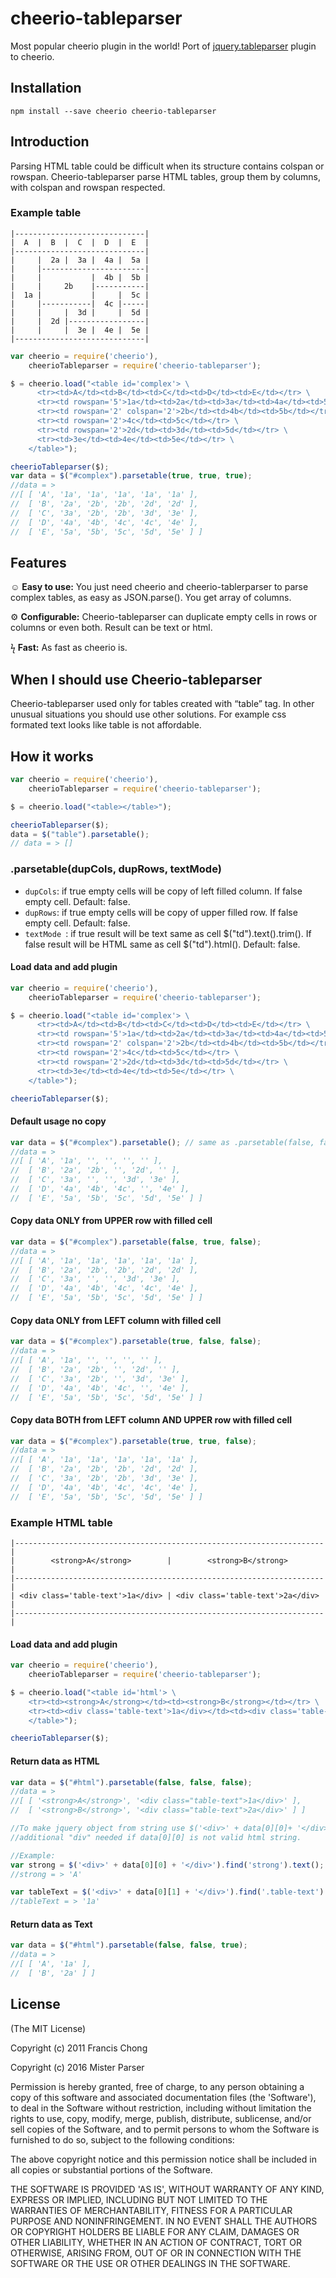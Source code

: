 # cheerio-tableparser

Most popular cheerio plugin in the world! Port of [jquery.tableparser](https://github.com/siuying/jquery.tableparser) plugin to cheerio.

## Installation
`npm install --save cheerio cheerio-tableparser`

## Introduction
Parsing HTML table could be difficult when its structure contains colspan or rowspan.
Cheerio-tableparser parse HTML tables, group them by columns, with colspan and rowspan respected.

### Example table
    |-----------------------------|
    |  A  |  B  |  C  |  D  |  E  |
    |-----------------------------|
    |     |  2a |  3a |  4a |  5a |
    |     |-----------------------|
    |     |           |  4b |  5b |
    |     |     2b    |-----------|
    |  1a |           |     |  5c |
    |     |-----------|  4c |-----|
    |     |     |  3d |     |  5d |
    |     |  2d |-----------------|
    |     |     |  3e |  4e |  5e |
    |-----------------------------|


```js
var cheerio = require('cheerio'),
    cheerioTableparser = require('cheerio-tableparser');

$ = cheerio.load("<table id='complex'> \
      <tr><td>A</td><td>B</td><td>C</td><td>D</td><td>E</td></tr> \
      <tr><td rowspan='5'>1a</td><td>2a</td><td>3a</td><td>4a</td><td>5a</td></tr> \
      <tr><td rowspan='2' colspan='2'>2b</td><td>4b</td><td>5b</td></tr> \
      <tr><td rowspan='2'>4c</td><td>5c</td></tr> \
      <tr><td rowspan='2'>2d</td><td>3d</td><td>5d</td></tr> \
      <tr><td>3e</td><td>4e</td><td>5e</td></tr> \
    </table>");

cheerioTableparser($);
var data = $("#complex").parsetable(true, true, true);
//data = >
//[ [ 'A', '1a', '1a', '1a', '1a', '1a' ],
//  [ 'B', '2a', '2b', '2b', '2d', '2d' ],
//  [ 'C', '3a', '2b', '2b', '3d', '3e' ],
//  [ 'D', '4a', '4b', '4c', '4c', '4e' ],
//  [ 'E', '5a', '5b', '5c', '5d', '5e' ] ]
```



## Features
&#9786; __Easy to use:__
You just need cheerio and cheerio-tablerparser to parse complex tables, as easy as JSON.parse(). You get array of columns.

&#9881; __Configurable:__
Cheerio-tableparser can duplicate empty cells in rows or columns or even both. Result can be text or html.

&#991; __Fast:__
As fast as cheerio is.

## When I should use Cheerio-tableparser

Cheerio-tableparser used only for tables created with “table” tag. In other unusual situations you should use other solutions. For example css formated text looks like table is not affordable.

## How it works

```js
var cheerio = require('cheerio'),
    cheerioTableparser = require('cheerio-tableparser');

$ = cheerio.load("<table></table>");

cheerioTableparser($);
data = $("table").parsetable();
// data = > []
```

### .parsetable(dupCols, dupRows, textMode)
- `dupCols`: if true empty cells will be copy of left filled column. If false empty cell. Default: false.
- `dupRows`: if true empty cells will be copy of upper filled row. If false empty cell. Default: false.
- `textMode `: if true result will be text same as cell $("td").text().trim(). If false result will be HTML same as cell $("td").html(). Default: false.

#### Load data and add plugin
```js
var cheerio = require('cheerio'),
    cheerioTableparser = require('cheerio-tableparser');

$ = cheerio.load("<table id='complex'> \
      <tr><td>A</td><td>B</td><td>C</td><td>D</td><td>E</td></tr> \
      <tr><td rowspan='5'>1a</td><td>2a</td><td>3a</td><td>4a</td><td>5a</td></tr> \
      <tr><td rowspan='2' colspan='2'>2b</td><td>4b</td><td>5b</td></tr> \
      <tr><td rowspan='2'>4c</td><td>5c</td></tr> \
      <tr><td rowspan='2'>2d</td><td>3d</td><td>5d</td></tr> \
      <tr><td>3e</td><td>4e</td><td>5e</td></tr> \
    </table>");

cheerioTableparser($);
```

#### Default usage no copy
```js
var data = $("#complex").parsetable(); // same as .parsetable(false, false, false);
//data = >
//[ [ 'A', '1a', '', '', '', '' ],
//  [ 'B', '2a', '2b', '', '2d', '' ],
//  [ 'C', '3a', '', '', '3d', '3e' ],
//  [ 'D', '4a', '4b', '4c', '', '4e' ],
//  [ 'E', '5a', '5b', '5c', '5d', '5e' ] ]
```

#### Copy data ONLY from UPPER row with filled cell

```js
var data = $("#complex").parsetable(false, true, false);
//data = >
//[ [ 'A', '1a', '1a', '1a', '1a', '1a' ],
//  [ 'B', '2a', '2b', '2b', '2d', '2d' ],
//  [ 'C', '3a', '', '', '3d', '3e' ],
//  [ 'D', '4a', '4b', '4c', '4c', '4e' ],
//  [ 'E', '5a', '5b', '5c', '5d', '5e' ] ]
```

#### Copy data ONLY from LEFT column with filled cell

```js
var data = $("#complex").parsetable(true, false, false);
//data = >
//[ [ 'A', '1a', '', '', '', '' ],
//  [ 'B', '2a', '2b', '', '2d', '' ],
//  [ 'C', '3a', '2b', '', '3d', '3e' ],
//  [ 'D', '4a', '4b', '4c', '', '4e' ],
//  [ 'E', '5a', '5b', '5c', '5d', '5e' ] ]
```

#### Copy data BOTH from LEFT column AND UPPER row with filled cell

```js
var data = $("#complex").parsetable(true, true, false);
//data = >
//[ [ 'A', '1a', '1a', '1a', '1a', '1a' ],
//  [ 'B', '2a', '2b', '2b', '2d', '2d' ],
//  [ 'C', '3a', '2b', '2b', '3d', '3e' ],
//  [ 'D', '4a', '4b', '4c', '4c', '4e' ],
//  [ 'E', '5a', '5b', '5c', '5d', '5e' ] ]
```

### Example HTML table

    |---------------------------------------------------------------------|
    |        <strong>A</strong>        |        <strong>B</strong>        |
    |---------------------------------------------------------------------|
    | <div class='table-text'>1a</div> | <div class='table-text'>2a</div> |
    |---------------------------------------------------------------------|


#### Load data and add plugin
```js
var cheerio = require('cheerio'),
    cheerioTableparser = require('cheerio-tableparser');

$ = cheerio.load("<table id='html'> \
    <tr><td><strong>A</strong></td><td><strong>B</strong></td></tr> \
    <tr><td><div class='table-text'>1a</div></td><td><div class='table-text'>2a</div></td></tr> \
    </table>");

cheerioTableparser($);
```

#### Return data as HTML
```js
var data = $("#html").parsetable(false, false, false);
//data = >
//[ [ '<strong>A</strong>', '<div class="table-text">1a</div>' ],
//  [ '<strong>B</strong>', '<div class="table-text">2a</div>' ] ]

//To make jquery object from string use $('<div>' + data[0][0]+ '</div>');
//additional "div" needed if data[0][0] is not valid html string.

//Example:
var strong = $('<div>' + data[0][0] + '</div>').find('strong').text();
//strong = > 'A'

var tableText = $('<div>' + data[0][1] + '</div>').find('.table-text').text();
//tableText = > '1a'

```

#### Return data as Text
```js
var data = $("#html").parsetable(false, false, true);
//data = >
//[ [ 'A', '1a' ],
//  [ 'B', '2a' ] ]
```

## License

(The MIT License)

Copyright (c) 2011 Francis Chong

Copyright (c) 2016 Mister Parser

Permission is hereby granted, free of charge, to any person obtaining
a copy of this software and associated documentation files (the
'Software'), to deal in the Software without restriction, including
without limitation the rights to use, copy, modify, merge, publish,
distribute, sublicense, and/or sell copies of the Software, and to
permit persons to whom the Software is furnished to do so, subject to
the following conditions:

The above copyright notice and this permission notice shall be
included in all copies or substantial portions of the Software.

THE SOFTWARE IS PROVIDED 'AS IS', WITHOUT WARRANTY OF ANY KIND,
EXPRESS OR IMPLIED, INCLUDING BUT NOT LIMITED TO THE WARRANTIES OF
MERCHANTABILITY, FITNESS FOR A PARTICULAR PURPOSE AND NONINFRINGEMENT.
IN NO EVENT SHALL THE AUTHORS OR COPYRIGHT HOLDERS BE LIABLE FOR ANY
CLAIM, DAMAGES OR OTHER LIABILITY, WHETHER IN AN ACTION OF CONTRACT,
TORT OR OTHERWISE, ARISING FROM, OUT OF OR IN CONNECTION WITH THE
SOFTWARE OR THE USE OR OTHER DEALINGS IN THE SOFTWARE.
